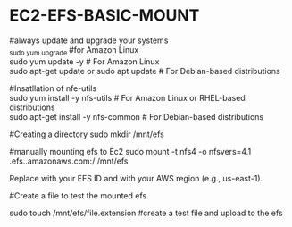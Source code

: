 # EC2-EFS-BASIC-MOUNT
#always update and upgrade your systems <br>
 <sub> sudo yum upgrade </sub>  #for Amazon Linux <br>
 sudo yum update -y  # For Amazon Linux <br>
 sudo apt-get update or sudo apt update  # For Debian-based distributions <br>
 
#Insatllation of nfe-utils <br>
sudo yum install -y nfs-utils  # For Amazon Linux or RHEL-based distributions <br>
sudo apt-get install -y nfs-common  # For Debian-based distributions <br>


#Creating a directory
sudo mkdir /mnt/efs

#manually mounting efs to Ec2
sudo mount -t nfs4 -o nfsvers=4.1 <FileSystemID>.efs.<region>.amazonaws.com:/ /mnt/efs

Replace <FileSystemID> with your EFS ID and <region> with your AWS region (e.g., us-east-1).

#Create a file to test the mounted efs

sudo touch /mnt/efs/file.extension  #create a test file and upload to the efs 
